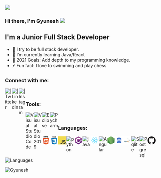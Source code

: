 <!--
Here are some ideas to get you started:

- 🔭 I’m currently working on ...
- 🌱 I’m currently learning ...
- 👯 I’m looking to collaborate on ...
- 🤔 I’m looking for help with ...
- 💬 Ask me about ...
- 📫 How to reach me: ...
- 😄 Pronouns: ...
- ⚡ Fun fact: ...
👋
-->
![](https://visitor-badge.glitch.me/badge?page_id=Gyunesh.Gyunesh)
### Hi there, I'm Gyunesh <img src="https://media.giphy.com/media/hvRJCLFzcasrR4ia7z/giphy.gif" width="25px">



## I'm a Junior Full Stack Developer

- 🔭 I try to be full stack developer.
- 🌱 I’m currently learning Java/React
- 🥅 2021 Goals: Add depth to my programming knowledge.
- ⚡ Fun fact: I love to swimming and play chess



### Connect with me:
<img align="left" alt=" | Twitter" width="22px" src="https://cdn.jsdelivr.net/npm/simple-icons@v3/icons/twitter.svg" />
<img align="left" alt=" | LinkedIn" width="22px" src="https://cdn.jsdelivr.net/npm/simple-icons@v3/icons/linkedin.svg" />
<img align="left" alt=" | Instagram" width="22px" src="https://cdn.jsdelivr.net/npm/simple-icons@v3/icons/instagram.svg" />

<br />

### Tools:
<img align="left" alt="Visual Studio Code" width="26px" src="https://cdn.worldvectorlogo.com/logos/visual-studio-code-1.svg" />
<img align="left" alt="Visual Studio 2019" width="26px" src="https://cdn.worldvectorlogo.com/logos/visual-studio-2013.svg" />
<img align="left" alt="Eclipse" width="26px" src="https://cdn.worldvectorlogo.com/logos/eclipse-11.svg" />
<img align="left" alt="Pycharm" width="26px" src="https://cdn.worldvectorlogo.com/logos/pycharm.svg" />

<br/>

### Languages:
<img align="left" alt="HTML5" width="26px" src="https://raw.githubusercontent.com/github/explore/80688e429a7d4ef2fca1e82350fe8e3517d3494d/topics/html/html.png" />
<img align="left" alt="CSS3" width="26px" src="https://raw.githubusercontent.com/github/explore/80688e429a7d4ef2fca1e82350fe8e3517d3494d/topics/css/css.png" />
<img align="left" alt="JavaScript" width="26px" src="https://raw.githubusercontent.com/github/explore/80688e429a7d4ef2fca1e82350fe8e3517d3494d/topics/javascript/javascript.png" />
<img align="left" alt="python" width="26px" src="https://cdn.worldvectorlogo.com/logos/python-4.svg" />
<img align="left" alt="c#" width="26px" src="https://raw.githubusercontent.com/devicons/devicon/master/icons/csharp/csharp-original.svg" />
<img align="left" alt="java" width="26px" src="https://cdn.worldvectorlogo.com/logos/java.svg" />
<img align="left" alt="React" width="26px" src="https://raw.githubusercontent.com/github/explore/80688e429a7d4ef2fca1e82350fe8e3517d3494d/topics/react/react.png" />
<img align="left" alt="Angular" width="26px" src="https://cdn.worldvectorlogo.com/logos/angular-icon-1.svg" />
<img align="left" alt="Node.js" width="26px" src="https://raw.githubusercontent.com/github/explore/80688e429a7d4ef2fca1e82350fe8e3517d3494d/topics/nodejs/nodejs.png" />
<img align="left" alt="SQL" width="26px" src="https://raw.githubusercontent.com/github/explore/80688e429a7d4ef2fca1e82350fe8e3517d3494d/topics/sql/sql.png" />
<img align="left" alt="MySQL" width="26px" src="https://raw.githubusercontent.com/github/explore/80688e429a7d4ef2fca1e82350fe8e3517d3494d/topics/mysql/mysql.png" />
<img align="left" alt="Sqlite" width="26px" src="https://cdn.worldvectorlogo.com/logos/sqlite.svg" />
<img align="left" alt="Postgresql" width="26px" src="https://cdn.worldvectorlogo.com/logos/postgresql.svg" />
<img align="left" alt="GitHub" width="26px" src="https://raw.githubusercontent.com/github/explore/78df643247d429f6cc873026c0622819ad797942/topics/github/github.png" />


<br />
<br />


![Languages](https://github-readme-stats.vercel.app/api/top-langs/?username=Gyunesh&layout=compact&theme=light)
<p align="left"> <img src="https://github-readme-stats.vercel.app/api?username=Gyunesh&show_icons=true&theme=gotham" alt="Gyunesh" />




